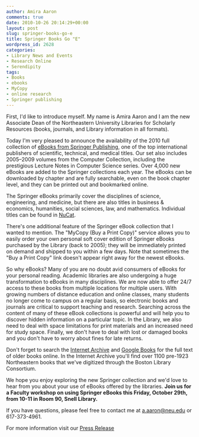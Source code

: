 ```yaml
---
author: Amira Aaron
comments: true
date: 2010-10-26 20:14:29+00:00
layout: post
slug: springer-books-go-e
title: Springer Books Go "E"
wordpress_id: 2628
categories:
- Library News and Events
- Research Online
- Serendipity
tags:
- Books
- ebooks
- MyCopy
- online research
- Springer publishing
---
```


First, I'd like to introduce myself. My name is Amira Aaron and I am the new Associate Dean of the Northeastern University Libraries for Scholarly Resources (books, journals, and Library information in all formats).

Today I'm very pleased to announce the availability of the 2010 full collection of [eBooks from Springer Publishing](http://0-www.springerlink.com.ilsprod.lib.neu.edu/books), one of the top international publishers of scientific, technical, and medical titles. Our set also includes 2005–2009 volumes from the Computer Collection, including the prestigious Lecture Notes in Computer Science series. Over 4,000 new eBooks are added to the Springer collections each year. The eBooks can be downloaded by chapter and are fully searchable, even on the book chapter level, and they can be printed out and bookmarked online.

The Springer eBooks primarily cover the disciplines of science, engineering, and medicine, but there are also titles in business & economics, humanities, social sciences, law, and mathematics. Individual titles can be found in [NuCat](http://nucat.lib.neu.edu/).

There's one additional feature of the Springer eBook collection that I wanted to mention. The "MyCopy (Buy a Print Copy)" service allows you to easily order your own personal soft cover edition of Springer eBooks purchased by the Library (back to 2005); they will be immediately printed on demand and shipped to you within a few days. Note that sometimes the "Buy a Print Copy" link doesn't appear right away for the newest eBooks.

So why eBooks? Many of you are no doubt avid consumers of eBooks for your personal reading. Academic libraries are also undergoing a huge transformation to eBooks in many disciplines. We are now able to offer 24/7 access to these books from multiple locations for multiple users. With growing numbers of distance education and online classes, many students no longer come to campus on a regular basis, so electronic books and journals are critical to support teaching and research. Searching across the content of many of these eBook collections is powerful and will help you to discover hidden information on a particular topic. In the Library, we also need to deal with space limitations for print materials and an increased need for study space. Finally, we don't have to deal with lost or damaged books and you don't have to worry about fines for late returns.

Don't forget to search the [Internet Archive](http://www.archive.org/) and [Google Books](http://books.google.com/) for the full text of older books online. In the Internet Archive you'll find over 1100 pre-1923 Northeastern books that we've digitized through the Boston Library Consortium.

We hope you enjoy exploring the new Springer collection and we'd love to hear from you about your use of eBooks offered by the libraries. **Join us for a Faculty workshop on using Springer eBooks this Friday, October 29th, from 10-11 in Room 90, Snell Library.**

If you have questions, please feel free to contact me at [a.aaron@neu.edu](mailto:a.aaron@neu.edu) or 617-373-4961.

For more information visit our [Press Release](http://www.lib.neu.edu/about_us/news_events/press_room/full_collection/)
